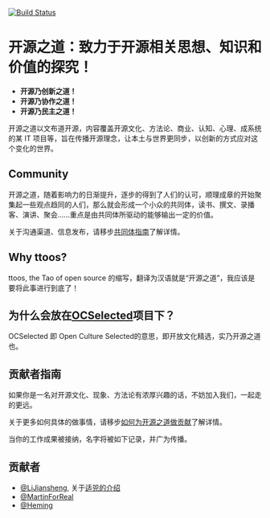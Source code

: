[![Build Status](https://travis-ci.org/OCselected/ttoos.svg?branch=master)](https://travis-ci.org/OCselected/ttoos)

# 开源之道：致力于开源相关思想、知识和价值的探究！

* **开源乃创新之道！**
* **开源乃协作之道！**
* **开源乃民主之道！**

开源之道以文布道开源，内容覆盖开源文化、方法论、商业、认知、心理、成系统的某 IT 项目等，旨在传播开源理念，让本土与世界更同步，以创新的方式应对这个变化的世界。

## Community

开源之道，随着影响力的日渐提升，逐步的得到了人们的认可，顺理成章的开始聚集起一些观点趋同的人们，那么就会形成一个小众的共同体，读书、撰文、录播客、演讲、聚会......重点是由共同体所驱动的能够输出一定的价值。

关于沟通渠道、信息发布，请移步[共同体指南](./Community/communication.md)了解详情。

## Why ttoos?

ttoos, the Tao of open source 的缩写，翻译为汉语就是“开源之道”，我应该是要将此事进行到底了！


## 为什么会放在[OCSelected](http://www.ocselected.org)项目下？

OCSelected 即 Open Culture Selected的意思，即开放文化精选，实乃开源之道也。

## 贡献者指南

如果你是一名对开源文化、现象、方法论有浓厚兴趣的话，不妨加入我们，一起走的更远。

关于更多如何具体的做事情，请移步[如何为开源之道做贡献](./Community/CONTRIBUTING.md)了解详情。

当你的工作成果被接纳，名字将被如下记录，并广为传播。

## 贡献者

- [@LiJiansheng](https://github.com/lijiangsheng1), 关于[适兕的介绍](contents/all_about_kuosi.md)
- [@MartinForReal](https://github.com/MartinForReal)
- [@Heming](https://github.com/heming6666)
